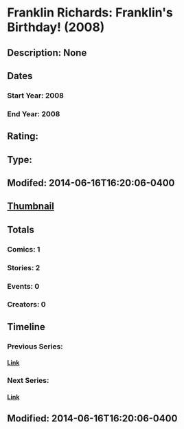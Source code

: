 # Franklin Richards: Franklin's Birthday! (2008)
## Description: None
## Dates
### Start Year: 2008
### End Year: 2008
## Rating: 
## Type: 
## Modifed: 2014-06-16T16:20:06-0400
## [Thumbnail](http://i.annihil.us/u/prod/marvel/i/mg/b/40/image_not_available.jpg)
## Totals
### Comics: 1
### Stories: 2
### Events: 0
### Creators: 0
## Timeline
### Previous Series: 
#### [Link]()
### Next Series: 
#### [Link]()
## Modified: 2014-06-16T16:20:06-0400